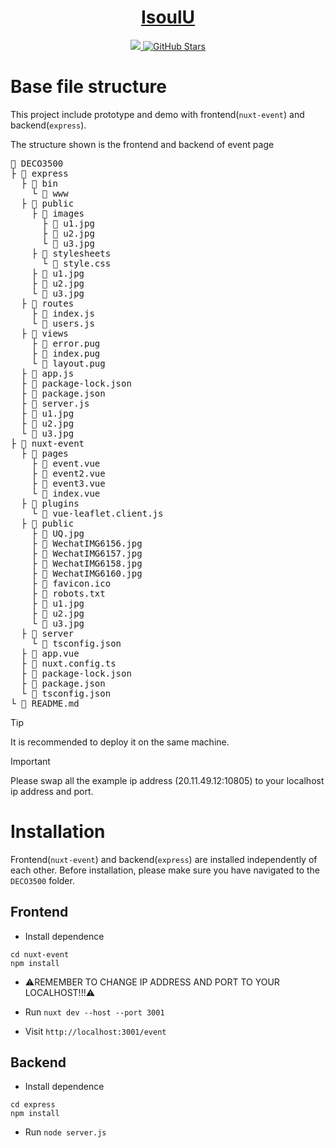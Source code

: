 <p align="center">
  <h1 align="center">
    <a href="http://20.11.49.12:10805/event">IsoulU</a>
  </h1>
</p>

<p align="center">
  <a href="https://github.com/NarIyirm/DECO3500/wiki"> 
    <img
      src="https://img.shields.io/badge/DOCS-blue.svg?style=for-the-badge&logo=read-the-docs&logoColor=white&labelColor=000000&logoWidth=20">
  </a>
  <a href="https://github.com/NarIyirm/DECO3500/stargazers" target="_blank">
    <img
      src="https://img.shields.io/github/stars/NarIyirm/DECO3500?style=for-the-badge&logo=github&logoColor=white&labelColor=000000&logoWidth=20"
      alt="GitHub Stars">
  </a>
</p>

# Base file structure
This project include prototype and demo with frontend(`nuxt-event`) and backend(`express`).

The structure shown is the frontend and backend of event page
<pre>
📂 DECO3500
├ 📂 express
  ├ 📂 bin
    └ 📄 www
  ├ 📂 public
    ├ 📂 images
      ├ 📄 u1.jpg
      ├ 📄 u2.jpg
      └ 📄 u3.jpg
    ├ 📂 stylesheets
      └ 📄 style.css
    ├ 📄 u1.jpg
    ├ 📄 u2.jpg
    └ 📄 u3.jpg
  ├ 📂 routes
    ├ 📄 index.js
    └ 📄 users.js
  ├ 📂 views
    ├ 📄 error.pug
    ├ 📄 index.pug
    └ 📄 layout.pug
  ├ 📄 app.js
  ├ 📄 package-lock.json
  ├ 📄 package.json
  ├ 📄 server.js
  ├ 📄 u1.jpg
  ├ 📄 u2.jpg
  └ 📄 u3.jpg
├ 📂 nuxt-event
  ├ 📂 pages
    ├ 📄 event.vue
    ├ 📄 event2.vue
    ├ 📄 event3.vue
    └ 📄 index.vue
  ├ 📂 plugins
    └ 📄 vue-leaflet.client.js
  ├ 📂 public
    ├ 📄 UQ.jpg
    ├ 📄 WechatIMG6156.jpg
    ├ 📄 WechatIMG6157.jpg
    ├ 📄 WechatIMG6158.jpg
    ├ 📄 WechatIMG6160.jpg
    ├ 📄 favicon.ico
    ├ 📄 robots.txt
    ├ 📄 u1.jpg
    ├ 📄 u2.jpg
    └ 📄 u3.jpg
  ├ 📂 server
    └ 📄 tsconfig.json
  ├ 📄 app.vue
  ├ 📄 nuxt.config.ts
  ├ 📄 package-lock.json
  ├ 📄 package.json
  └ 📄 tsconfig.json
└ 📄 README.md</pre>
> [!TIP]
> It is recommended to deploy it on the same machine.

> [!IMPORTANT]
> Please swap all the example ip address (20.11.49.12:10805) to your localhost ip address and port.

# Installation
Frontend(`nuxt-event`) and backend(`express`) are installed independently of each other. Before installation, please make sure you have navigated to the `DECO3500` folder.
## Frontend

- Install dependence
```
cd nuxt-event
npm install
```
- ⚠️REMEMBER TO CHANGE IP ADDRESS AND PORT TO YOUR LOCALHOST!!!⚠️

- Run `nuxt dev --host --port 3001`

- Visit `http://localhost:3001/event`

## Backend

- Install dependence
```
cd express
npm install
```
- Run `node server.js`

  
